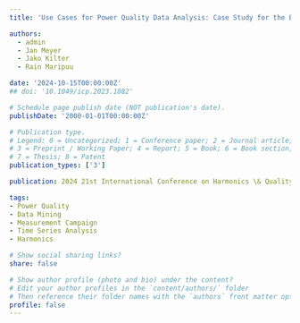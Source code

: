 ```yaml
---
title: 'Use Cases for Power Quality Data Analysis: Case Study for the Estonian Transmission System'

authors:
  - admin
  - Jan Meyer
  - Jako Kilter
  - Rain Maripuu

date: '2024-10-15T00:00:00Z'
## doi: '10.1049/icp.2023.1082'

# Schedule page publish date (NOT publication's date).
publishDate: '2000-01-01T00:00:00Z'

# Publication type.
# Legend: 0 = Uncategorized; 1 = Conference paper; 2 = Journal article;
# 3 = Preprint / Working Paper; 4 = Report; 5 = Book; 6 = Book section;
# 7 = Thesis; 8 = Patent
publication_types: ['3']

publication: 2024 21st International Conference on Harmonics \& Quality of Power (ICHQP)

tags:
- Power Quality
- Data Mining
- Measurement Campaign
- Time Series Analysis
- Harmonics

# Show social sharing links?
share: false

# Show author profile (photo and bio) under the content?
# Edit your author profiles in the `content/authors/` folder
# Then reference their folder names with the `authors` front matter option above
profile: false
---
```

